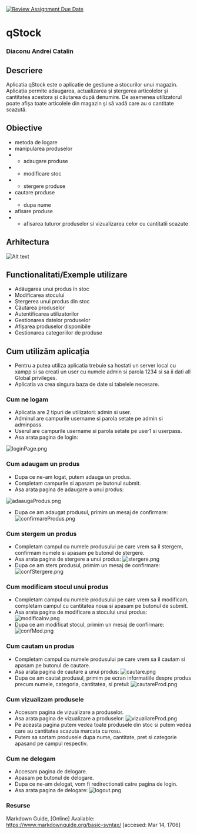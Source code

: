 [![Review Assignment Due Date](https://classroom.github.com/assets/deadline-readme-button-24ddc0f5d75046c5622901739e7c5dd533143b0c8e959d652212380cedb1ea36.svg)](https://classroom.github.com/a/nkQZtxZE)
# qStock
### Diaconu Andrei Catalin

## Descriere
Aplicatia qStock este o aplicatie de gestiune a stocurilor unui magazin.
Aplicația permite adaugarea, actualizarea și ștergerea articolelor și cantitatea acestora și căutarea după denumire.
De asemenea utilizatorul poate afișa toate articolele din magazin și să vadă care au o cantitate scazută.
## Obiective




* metoda de logare
* manipularea produselor
* - adaugare produse
* - modificare stoc
* - stergere produse
* cautare produse
* - dupa nume
* afisare produse
* - afisarea tuturor produselor si vizualizarea celor cu cantitatii scazute

## Arhitectura


![Alt text](documentatie-ghid-utlizare-raport/schema.jpeg)



## Functionalitati/Exemple utilizare
* Adăugarea unui produs în stoc 
* Modificarea stocului
* Ștergerea unui produs din stoc
* Căutarea produselor
* Autentificarea utilizatorilor
* Gestionarea datelor produselor
* Afișarea produselor disponibile
* Gestionarea categoriilor de produse

## Cum utilizăm aplicația

* Pentru a putea utiliza aplicatia trebuie sa hostati un server local cu xampp si sa creati un user cu numele admin si parola 1234 si sa ii dati all Global privileges.
* Aplicatia va crea singura baza de date si tabelele necesare.

### Cum ne logam

* Aplicatia are 2 tipuri de utilizatori: admin si user.
* Adminul are campurile username si parola setate pe admin si adminpass.
* Userul are campurile username si parola setate pe user1 si userpass.
* Asa arata pagina de login:

![loginPage.png](documentatie-ghid-utlizare-raport%2FloginPage.png)

### Cum adaugam un produs

* Dupa ce ne-am logat, putem adauga un produs.
* Completam campurile si apasam pe butonul submit.
* Asa arata pagina de adaugare a unui produs:

![adaaugaProdus.png](documentatie-ghid-utlizare-raport%2FadaaugaProdus.png)

* Dupa ce am adaugat produsul, primim un mesaj de confirmare:
![confirmareProdus.png](documentatie-ghid-utlizare-raport%2FconfirmareProdus.png)

### Cum stergem un produs

* Completam campul cu numele produsului pe care vrem sa il stergem, confirmam numele si apasam pe butonul de stergere.
* Asa arata pagina de stergere a unui produs:
![stergere.png](documentatie-ghid-utlizare-raport%2Fstergere.png)
* Dupa ce am sters produsul, primim un mesaj de confirmare:
![confStergere.png](documentatie-ghid-utlizare-raport%2FconfStergere.png)

### Cum modificam stocul unui produs

* Completam campul cu numele produsului pe care vrem sa il modificam, completam campul cu cantitatea noua si apasam pe butonul de submit.
* Asa arata pagina de modificare a stocului unui produs:
![modificaInv.png](documentatie-ghid-utlizare-raport%2FmodificaInv.png)
* Dupa ce am modificat stocul, primim un mesaj de confirmare:
![confMod.png](documentatie-ghid-utlizare-raport%2FconfMod.png)

### Cum cautam un produs

* Completam campul cu numele produsului pe care vrem sa il cautam si apasam pe butonul de cautare.
* Asa arata pagina de cautare a unui produs:
![cautare.png](documentatie-ghid-utlizare-raport%2Fcautare.png)
* Dupa ce am cautat produsul, primim pe ecran informatiile despre produs precum numele, categoria, cantitatea, si pretul:
![cautareProd.png](documentatie-ghid-utlizare-raport%2FcautareProd.png)

### Cum vizualizam produsele

* Accesam pagina de vizualizare a produselor.
* Asa arata pagina de vizualizare a produselor:
![vizualiareProd.png](documentatie-ghid-utlizare-raport%2FvizualiareProd.png)
* Pe aceasta pagina putem vedea toate produsele din stoc si putem vedea care au cantitatea scazuta marcata cu rosu.
* Putem sa sortam produsele dupa nume, cantitate, pret si categorie apasand pe campul respectiv.

### Cum ne delogam

* Accesam pagina de delogare.
* Apasam pe butonul de delogare.
* Dupa ce ne-am delogat, vom fi redirectionati catre pagina de login.
* Asa arata pagina de delogare:
![logout.png](documentatie-ghid-utlizare-raport%2Flogout.png)


### Resurse
Markdown Guide, [Online] Available: https://www.markdownguide.org/basic-syntax/ [accesed: Mar 14, 1706]

